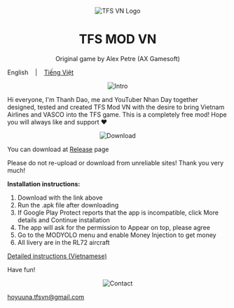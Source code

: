 <p align="center"><img src="https://i.postimg.cc/0r1vf6tC/TURBOPROP-MOD-VIETNAM-logo.png" alt="TFS VN Logo"></p>
  
<h1 align="center">TFS MOD VN</h1>

<p align="center">Original game by Alex Petre (AX Gamesoft)</p>

English
&nbsp;&nbsp; | &nbsp;&nbsp;
<a href="https://github.com/Duhocsinh1/tfs-vnmod/blob/main/README.md">Tiếng Việt</a>

<p align="center"><img src="https://i.postimg.cc/tgcgLN2q/intro.png" alt="Intro"></p>

Hi everyone, I'm Thanh Dao, me and YouTuber Nhan Day together designed, tested and created TFS Mod VN with the desire to bring Vietnam Airlines and VASCO into the TFS game. This is a completely free mod! Hope you will always like and support ❤


<p align="center"><img src="https://i.postimg.cc/ZKj4GL5G/download.png" alt="Download"></p>



You can download at [Release](https://github.com/Duhocsinh1/tfs-vnmod/releases/) page

Please do not re-upload or download from unreliable sites! Thank you very much!

**Installation instructions:**

1. Download with the link above
2. Run the .apk file after downloading
3. If Google Play Protect reports that the app is incompatible, click More details and Continue installation
4. The app will ask for the permission to Appear on top, please agree
5. Go to the MODYOLO menu and enable Money Injection to get money
6. All livery are in the RL72 aircraft

[Detailed instructions (Vietnamese)](https://www.youtube.com/watch?v=ds1Sbqg74EU)

Have fun!

<p align="center"><img src="https://i.postimg.cc/QMKDWGJD/contact.png" alt="Contact"></p>

hoyuuna.tfsvn@gmail.com
